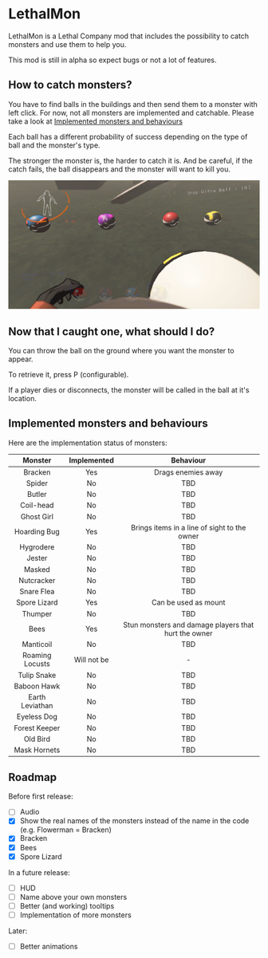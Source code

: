 # LethalMon

LethalMon is a Lethal Company mod that includes the possibility to catch monsters and use them to help you.

This mod is still in alpha so expect bugs or not a lot of features.


## How to catch monsters?

You have to find balls in the buildings and then send them to a monster with left click. For now, not all monsters are implemented and catchable. Please take a look at [Implemented monsters and behaviours](#implemented-monsters-and-behaviours)

Each ball has a different probability of success depending on the type of ball and the monster's type.

The stronger the monster is, the harder to catch it is. And be careful, if the catch fails, the ball disappears and the monster will want to kill you.

![balls.png](https://raw.githubusercontent.com/Feiryn/LethalMon/master/Images/balls.png)


## Now that I caught one, what should I do?

You can throw the ball on the ground where you want the monster to appear.

To retrieve it, press P (configurable).

If a player dies or disconnects, the monster will be called in the ball at it's location.


## Implemented monsters and behaviours

Here are the implementation status of monsters:

|      Monster      | Implemented |                      Behaviour                       |
|:-----------------:|:-----------:|:----------------------------------------------------:|
|      Bracken      |     Yes     |                  Drags enemies away                  |
|      Spider       |     No      |                         TBD                          |
|      Butler       |     No      |                         TBD                          |
|     Coil-head     |     No      |                         TBD                          |
|    Ghost Girl     |     No      |                         TBD                          |
|   Hoarding Bug    |     Yes     |     Brings items in a line of sight to the owner     |
|     Hygrodere     |     No      |                         TBD                          |
|      Jester       |     No      |                         TBD                          |
|      Masked       |     No      |                         TBD                          |
|    Nutcracker     |     No      |                         TBD                          |
|    Snare Flea     |     No      |                         TBD                          |
|   Spore Lizard    |     Yes     |               Can be used as mount                   |
|      Thumper      |     No      |                         TBD                          |
|       Bees        |     Yes     | Stun monsters and damage players that hurt the owner |
|     Manticoil     |     No      |                         TBD                          |
|  Roaming Locusts  | Will not be |                          -                           |
|    Tulip Snake    |     No      |                         TBD                          |
|    Baboon Hawk    |     No      |                         TBD                          |
|  Earth Leviathan  |     No      |                         TBD                          |
|    Eyeless Dog    |     No      |                         TBD                          |
|   Forest Keeper   |     No      |                         TBD                          |
|     Old Bird      |     No      |                         TBD                          |
|   Mask Hornets    |     No      |                         TBD                          |

## Roadmap

Before first release:
- [ ] Audio
- [x] Show the real names of the monsters instead of the name in the code (e.g. Flowerman = Bracken)
- [x] Bracken
- [x] Bees
- [x] Spore Lizard

In a future release:
- [ ] HUD
- [ ] Name above your own monsters
- [ ] Better (and working) tooltips
- [ ] Implementation of more monsters

Later:
- [ ] Better animations
